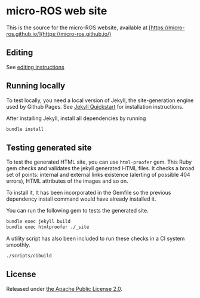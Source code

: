 # micro-ROS web site

This is the source for the micro-ROS website, available
at [https://micro-ros.github.io/](https://micro-ros.github.io/)

## Editing

See [editing instructions](EDITING-INSTRUCTIONS.md)

## Running locally

To test locally, you need a local version of Jekyll, the site-generation
engine used by Github Pages. See [Jekyll Quickstart](https://jekyllrb.com/docs/)
for installation instructions.

After installing Jekyll, install all dependencies by running
```bash
bundle install
```

## Testing generated site

To test the generated HTML site, you can use `html-proofer` gem.
This Ruby gem checks and validates the jekyll generated HTML files.
It checks a broad set of points: internal and external links existence (alerting of possible 404 errors), HTML attributes of the images and so on.

To install it, It has been incorporated in the Gemfile so the previous dependency install command would have already installed it.

You can run the following gem to tests the generated site.

```bash
bundle exec jekyll build
bundle exec htmlproofer ./_site
```

A utility script has also been included to run these checks in a CI system smoothly.

```bash
./scripts/cibuild
```

## License

Released under [the Apache Public License 2.0](LICENSE).
